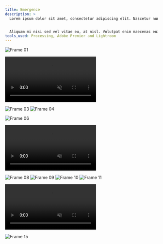```yaml
---
title: Emergence
description: >
  Lorem ipsum dolor sit amet, consectetur adipiscing elit. Nascetur nunc non sit cras duis scelerisque etiam adipiscing. Enim elit id sed sed molestie augue faucibus. 


  Aliquam mi nisi sed vel vitae eu, at nisl. Volutpat enim maecenas euismod turpis condimentum.
tools_used: Processing, Adobe Premier and Lightroom
---
```


![Frame 01](/project-content/project-01-emergence/images/frame-01.jpg)

<video autoplay muted loop>
  <source src="/project-content/project-01-emergence/videos/frame-02.mp4" type="video/mp4">
</video>

![Frame 03](/project-content/project-01-emergence/images/frame-03.jpg)
![Frame 04](/project-content/project-01-emergence/images/frame-04.jpg)
<!-- ![Frame 05](/project-content/project-01-emergence/images/frame-05.jpg) -->
![Frame 06](/project-content/project-01-emergence/images/frame-06.jpg)

<video autoplay muted loop>
  <source src="/project-content/project-01-emergence/videos/frame-07.mp4" type="video/mp4">
</video>

![Frame 08](/project-content/project-01-emergence/images/frame-08.jpg)
![Frame 09](/project-content/project-01-emergence/images/frame-09.jpg)
![Frame 10](/project-content/project-01-emergence/images/frame-10.jpg)
![Frame 11](/project-content/project-01-emergence/images/frame-11.jpg)
<!-- ![Frame 12](/project-content/project-01-emergence/images/frame-12.jpg) -->

<video autoplay muted loop>
  <source src="/project-content/project-01-emergence/videos/frame-13.mp4" type="video/mp4">
</video>

<!-- ![Frame 14](/project-content/project-01-emergence/images/frame-14.jpg) -->
![Frame 15](/project-content/project-01-emergence/images/frame-15.jpg)